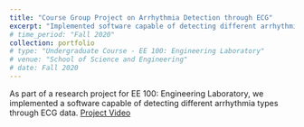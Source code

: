 ```yaml
---
title: "Course Group Project on Arrhythmia Detection through ECG"
excerpt: "Implemented software capable of detecting different arrhythmia types through ECG data."
# time_period: "Fall 2020"
collection: portfolio
# type: "Undergraduate Course - EE 100: Engineering Laboratory"
# venue: "School of Science and Engineering"
# date: Fall 2020
---
```


As part of a research project for EE 100: Engineering Laboratory, we implemented a software capable of detecting different arrhythmia types through ECG data. [Project Video](https://www.youtube.com/watch?v=1_y10x_kIUc)
